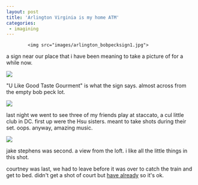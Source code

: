 ```yaml
---
layout: post
title: 'Arlington Virginia is my home ATM'
categories:
 - imagining
---
```


			<img src="images/arlington_bobpecksign1.jpg">

a sign near our place that i have been meaning to take a picture of for a while now.



<img src="images/arlington_ulike1.jpg">

"U Like Good Taste Gourment" is what the sign says. almost across from the empty bob peck lot.



<img src="images/hsu1.jpg">

last night we went to see three of my friends play at staccato, a cul little club in DC. first up were the Hsu sisters. meant to take shots during their set. oops. anyway, amazing music.



<img src="images/jakes1.jpg">

jake stephens was second. a view from the loft. i like all the little things in this shot.



courtney was last, we had to leave before it was over to catch the train and get to bed. didn't get a shot of court but <a href="http://127.0.0.1/djdc/index.php?archive=blog_2002_11_18.xml&id_pass=9">have already</a> so it's ok.


